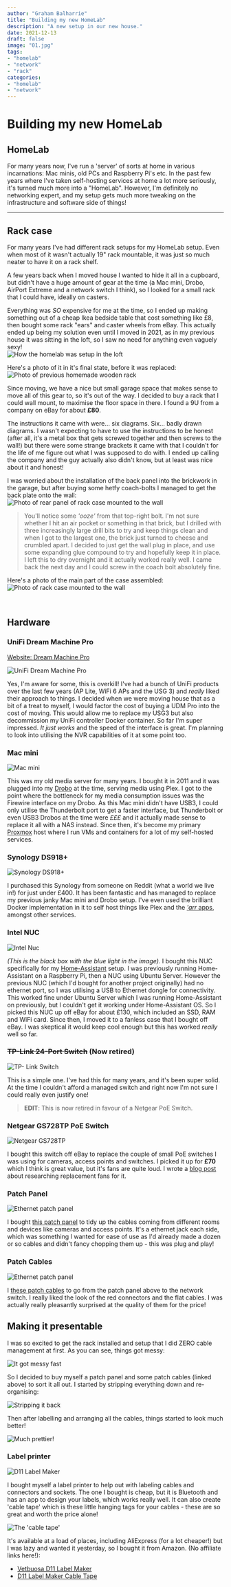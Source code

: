 ```yaml
---
author: "Graham Balharrie"
title: "Building my new HomeLab"
description: "A new setup in our new house."
date: 2021-12-13
draft: false
image: "01.jpg"
tags:
- "homelab"
- "network"
- "rack"
categories:
- "homelab"
- "network"
---
```


# Building my new HomeLab
## HomeLab

For many years now, I've run a 'server' of sorts at home in various incarnations: Mac minis, old PCs and Raspberry Pi's etc.  In the past few years where I've taken self-hosting services at home a lot more seriously, it's turned much more into a "HomeLab".  However, I'm definitely no networking expert, and my setup gets much more tweaking on the infrastructure and software side of things!

---

## Rack case

For many years I've had different rack setups for my HomeLab setup.  Even when most of it wasn't actually 19" rack mountable, it was just so much neater to have it on a rack shelf.

A few years back when I moved house I wanted to hide it all in a cupboard, but didn't have a huge amount of gear at the time (a Mac mini, Drobo, AirPort Extreme and a network switch I think), so I looked for a small rack that I could have, ideally on casters.

Everything was _SO_ expensive for me at the time, so I ended up making something out of a cheap Ikea bedside table that cost something like £8, then bought some rack "ears" and caster wheels from eBay.  This actually ended up being my solution even until I moved in 2021, as in my previous house it was sitting in the loft, so I saw no need for anything even vaguely sexy!  
![How the homelab was setup in the loft](server_rack_in_loft.jpeg)

Here's a photo of it in it's final state, before it was replaced:
![Photo of previous homemade wooden rack](04.jpg)

Since moving, we have a nice but small garage space that makes sense to move all of this gear to, so it's out of the way.  I decided to buy a rack that I could wall mount, to maximise the floor space in there.  I found a 9U from a company on eBay for about __£80__.

The instructions it came with were... six diagrams.  Six... badly drawn diagrams.  I wasn't expecting to have to use the instructions to be honest (after all, it's a metal box that gets screwed together and then screws to the wall!) but there were some strange brackets it came with that I couldn't for the life of me figure out what I was supposed to do with.  I ended up calling the company and the guy actually also didn't know, but at least was nice about it and honest!

I was worried about the installation of the back panel into the brickwork in the garage, but after buying some hetfy coach-bolts I managed to get the back plate onto the wall:
![Photo of rear panel of rack case mounted to the wall](02.jpg)

>You'll notice some _'ooze'_ from that top-right bolt.  I'm not sure whether I hit an air pocket or something in that brick, but I drilled with three increasingly large drill bits to try and keep things clean and when I got to the largest one, the brick just turned to cheese and crumbled apart.  I decided to just get the wall plug in place, and use some expanding glue compound to try and hopefully keep it in place.  I left this to dry overnight and it actually worked really well.  I came back the next day and I could screw in the coach bolt absolutely fine.

Here's a photo of the main part of the case assembled:
![Photo of rack case mounted to the wall](03.jpg)

&nbsp;

## Hardware 

### UniFi Dream Machine Pro

[Website: Dream Machine Pro](https://store.ui.com/collections/unifi-network-unifi-os-consoles/products/udm-pro)

![UniFi Dream Machine Pro](udmp.png)

Yes, I'm aware for some, this is overkill!  I've had a bunch of UniFi products over the last few years (AP Lite, WiFi 6 APs and the USG 3) and _really_ liked their approach to things.  I decided when we were moving house that as a bit of a treat to myself, I would factor the cost of buying a UDM Pro into the cost of moving.  This would allow me to replace my USG3 but also decommission my UniFi controller Docker container.  So far I'm super impressed.  _It just works_ and the speed of the interface is great.  I'm planning to look into utilising the NVR capabilities of it at some point too.

### Mac mini
![Mac mini](macmini.png)

This was my old media server for many years.  I bought it in 2011 and it was plugged into my [Drobo](https://drobo.com) at the time, serving media using Plex.  I got to the point where the bottleneck for my media consumption issues was the Firewire interface on my Drobo. As this Mac mini didn't have USB3, I could only utilise the Thunderbolt port to get a faster interface, but Thunderbolt or even USB3 Drobos at the time were _£££_ and it actually made sense to replace it all with a NAS instead.
Since then, it's become my primary [Proxmox](https://proxmox.com/) host where I run VMs and containers for a lot of my self-hosted services.

### Synology DS918+

![Synology DS918+](DS918.png)

I purchased this Synology from someone on Reddit (what a world we live in!) for just under £400.  It has been fantastic and has managed to replace my previous janky Mac mini and Drobo setup.  I've even used the brilliant Docker implementation in it to self host things like Plex and the [_'arr_ apps](https://wiki.servarr.com), amongst other services.


### Intel NUC

![Intel Nuc](nuc.png)

_(This is the black box with the blue light in the image)._  I bought this NUC specifically for my [Home-Assistant](https://home-assistant.io) setup.  I was previously running Home-Assistant on a Raspberry Pi, then a NUC using Ubuntu Server.  However the previous NUC (which I'd bought for another project originally) had no ethernet port, so I was utilising a USB to Ethernet dongle for connectivity.  This worked fine under Ubuntu Server which I was running Home-Assistant on previously, but I couldn't get it working under Home-Assistant OS. So I picked this NUC up off eBay for about £130, which included an SSD, RAM and WiFi card.  Since then, I moved it to a fanless case that I bought off eBay.  I was skeptical it would keep cool enough but this has worked _really_ well so far.

### ~~TP-Link 24-Port Switch~~ (Now retired)

![TP- Link Switch](tplinkswitch.png)

This is a simple one.   I've had this for many years, and it's been super solid.  At the time I couldn't afford a managed switch and right now I'm not sure I could really even justify one!

> **EDIT**:  This is now retired in favour of a Netgear PoE Switch.


### Netgear GS728TP PoE Switch

![Netgear GS728TP](gs728tp.png)

I bought this switch off eBay to replace the couple of small PoE switches I was using for cameras, access points and switches.  I picked it up for **£70** which I think is great value, but it's fans are quite loud.  I wrote a [blog post](/homelab/gs728tp_fan_replacement/index.md) about researching replacement fans for it.


### Patch Panel

![Ethernet patch panel](patchpanel.png)

I bought [this patch panel](https://www.amazon.co.uk/gp/product/B07R7N87XR/) to tidy up the cables coming from different rooms and devices like cameras and access points.  It's a ethernet jack each side, which was something I wanted for ease of use as I'd already made a dozen or so cables and didn't fancy chopping them up - this was plug and play!


### Patch Cables

![Ethernet patch panel](patchcables.jpeg)

I [these patch cables](https://www.amazon.co.uk/gp/product/B01LF80VDQ/) to go from the patch panel above to the network switch.  I really liked the look of the red connectors and the flat cables.  I was actually really pleasantly surprised at the quality of them for the price!


## Making it presentable

I was so excited to get the rack installed and setup that I did ZERO cable management at first.  As you can see, things got messy:

![It got messy fast](05.jpeg)

So I decided to buy myself a patch panel and some patch cables (linked above) to sort it all out.  I started by stripping everything down and re-organising:

![Stripping it back](06.jpeg)

Then after labelling and arranging all the cables, things started to look much better!

![Much prettier!](07.jpeg)

### Label printer

![D11 Label Maker](labelprinter.jpg)

I bought myself a label printer to help out with labeling cables and connectors and sockets.  The one I bought is cheap, but it is Bluetooth and has an app to design your labels, which works really well.  It can also create 'cable tape' which is these little hanging tags for your cables - these are so great and worth the price alone!

![The 'cable tape'](cable_tape.jpg)

It's available at a load of places, including AliExpress (for a lot cheaper!) but I was lazy and wanted it yesterday, so I bought it from Amazon. (No affiliate links here!):

- [Vetbuosa D11 Label Maker](https://www.amazon.co.uk/gp/product/B0911TZKWC/)
- [D11 Label Maker Cable Tape](https://www.amazon.co.uk/gp/product/B0918ZS1FT/)